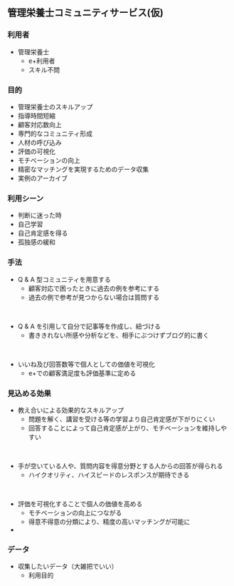## 管理栄養士コミュニティサービス(仮)

### 利用者
* 管理栄養士
  * e+利用者
  * スキル不問

### 目的
* 管理栄養士のスキルアップ
* 指導時間短縮
* 顧客対応数向上
* 専門的なコミュニティ形成
* 人材の呼び込み
* 評価の可視化
* モチベーションの向上
* 精密なマッチングを実現するためのデータ収集
* 実例のアーカイブ

### 利用シーン
* 判断に迷った時
* 自己学習
* 自己肯定感を得る
* 孤独感の緩和

### 手法

* Q & A 型コミュニティを用意する
  * 顧客対応で困ったときに過去の例を参考にする
  * 過去の例で参考が見つからない場合は質問する
<br>

* Q & A を引用して自分で記事等を作成し、紐づける
  * 書ききれない所感や分析などを、相手にぶつけずブログ的に書く
<br>

* いいね及び回答数等で個人としての価値を可視化
  * e+での顧客満足度も評価基準に定める

### 見込める効果
* 教え合いによる効果的なスキルアップ
  * 問題を解く、講習を受ける等の学習より自己肯定感が下がりにくい
  * 回答することによって自己肯定感が上がり、モチベーションを維持しやすい
<br>

* 手が空いている人や、質問内容を得意分野とする人からの回答が得られる
  * ハイクオリティ、ハイスピードのレスポンスが期待できる
<br>

* 評価を可視化することで個人の価値を高める
  * モチベーションの向上につながる
  * 得意不得意の分類により、精度の高いマッチングが可能に
*  

### データ
 * 収集したいデータ（大雑把でいい）
     * 利用目的
